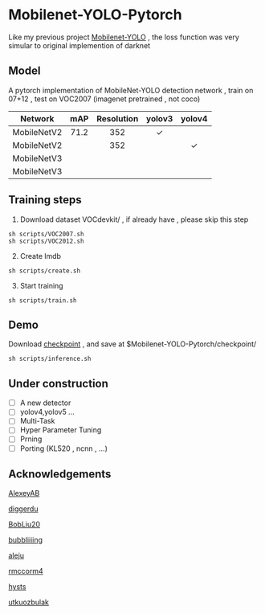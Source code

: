 # Mobilenet-YOLO-Pytorch

Like my previous project [Mobilenet-YOLO](https://github.com/eric612/MobileNet-YOLO) , the loss function was very simular to original implemention of darknet

## Model

A pytorch implementation of MobileNet-YOLO detection network , train on 07+12 , test on VOC2007 (imagenet pretrained , not coco)

Network|mAP|Resolution|yolov3|yolov4|
:---:|:---:|:---:|:---:|:---:|
MobileNetV2|71.2|352|✓| |
MobileNetV2| |352| |✓|
MobileNetV3| | | | |
MobileNetV3| | | | |

## Training steps

1. Download dataset VOCdevkit/ , if already have , please skip this step
```
sh scripts/VOC2007.sh
sh scripts/VOC2012.sh
``` 
2. Create lmdb
 ```
 sh scripts/create.sh 
 ``` 
3. Start training
```
sh scripts/train.sh 
```  
## Demo

Download [checkpoint](https://drive.google.com/file/d/1PPfmv5aHz014jBiKiH2hL-YAQDOrm2hx/view?usp=sharing) , and save at $Mobilenet-YOLO-Pytorch/checkpoint/

```
sh scripts/inference.sh 
``` 

## Under construction

- [ ] A new detector
- [ ] yolov4,yolov5 ...
- [ ] Multi-Task 
- [ ] Hyper Parameter Tuning
- [ ] Prning 
- [ ] Porting (KL520 , ncnn , ...)

## Acknowledgements

[AlexeyAB](https://github.com/AlexeyAB/darknet)

[diggerdu](https://github.com/diggerdu/Generalized-Intersection-over-Union)

[BobLiu20](https://github.com/BobLiu20/YOLOv3_PyTorch)

[bubbliiiing](https://github.com/bubbliiiing/yolov4-tiny-pytorch)

[aleju](https://github.com/aleju/imgaug)

[rmccorm4](https://github.com/rmccorm4/PyTorch-LMDB)

[hysts](https://github.com/hysts/pytorch_image_classification)

[utkuozbulak](https://github.com/utkuozbulak/pytorch-custom-dataset-examples)
